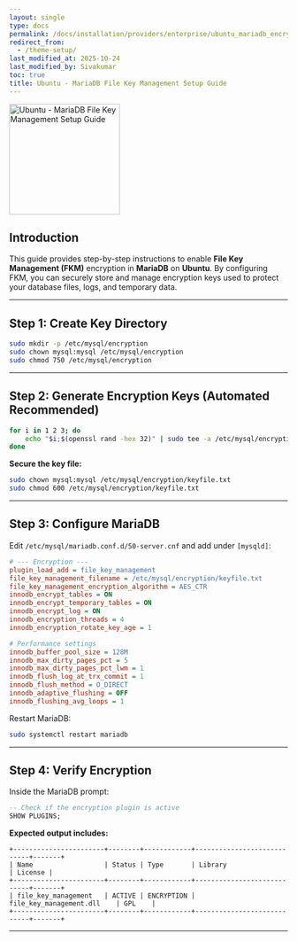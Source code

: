 ```yaml
---
layout: single
type: docs
permalink: /docs/installation/providers/enterprise/ubuntu_mariadb_encryption/
redirect_from:
  - /theme-setup/
last_modified_at: 2025-10-24
last_modified_by: Sivakumar
toc: true
title: Ubuntu - MariaDB File Key Management Setup Guide
---
```

<img alt="Ubuntu - MariaDB File Key Management Setup Guide" src="/docs/installation/providers/enterprise/AdvancedEncryptionEngine.png" width="200" />

## Introduction

This guide provides step-by-step instructions to enable **File Key Management (FKM)** encryption in **MariaDB** on **Ubuntu**. By configuring FKM, you can securely store and manage encryption keys used to protect your database files, logs, and temporary data.

---
## Step 1: Create Key Directory

```bash
sudo mkdir -p /etc/mysql/encryption
sudo chown mysql:mysql /etc/mysql/encryption
sudo chmod 750 /etc/mysql/encryption
```

---

## Step 2: Generate Encryption Keys (Automated Recommended)

```bash
for i in 1 2 3; do
    echo "$i;$(openssl rand -hex 32)" | sudo tee -a /etc/mysql/encryption/keyfile.txt
done
```

**Secure the key file:**

```bash
sudo chown mysql:mysql /etc/mysql/encryption/keyfile.txt
sudo chmod 600 /etc/mysql/encryption/keyfile.txt
```

---

## Step 3: Configure MariaDB

Edit `/etc/mysql/mariadb.conf.d/50-server.cnf` and add under `[mysqld]`:

```ini
# --- Encryption ---
plugin_load_add = file_key_management
file_key_management_filename = /etc/mysql/encryption/keyfile.txt
file_key_management_encryption_algorithm = AES_CTR
innodb_encrypt_tables = ON
innodb_encrypt_temporary_tables = ON
innodb_encrypt_log = ON
innodb_encryption_threads = 4
innodb_encryption_rotate_key_age = 1

# Performance settings
innodb_buffer_pool_size = 128M
innodb_max_dirty_pages_pct = 5
innodb_max_dirty_pages_pct_lwm = 1
innodb_flush_log_at_trx_commit = 1
innodb_flush_method = O_DIRECT
innodb_adaptive_flushing = OFF
innodb_flushing_avg_loops = 1
```

Restart MariaDB:

```bash
sudo systemctl restart mariadb
```

---

## **Step 4: Verify Encryption**

Inside the MariaDB prompt:

```sql
-- Check if the encryption plugin is active
SHOW PLUGINS;
```

**Expected output includes:**
```
+-----------------------+--------+------------+----------------------------+-------+
| Name                  | Status | Type       | Library                    | License |
+-----------------------+--------+------------+----------------------------+-------+
| file_key_management   | ACTIVE | ENCRYPTION | file_key_management.dll    | GPL    |
+-----------------------+--------+------------+----------------------------+-------+
```
---